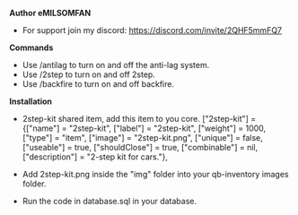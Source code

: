 **Author eMILSOMFAN**
* For support join my discord: https://discord.com/invite/2QHF5mmFQ7 

**Commands**
* Use /antilag to turn on and off the anti-lag system.
* Use /2step to turn on and off 2step.
* Use /backfire to turn on and off backfire.

**Installation**
* 2step-kit shared item, add this item to you core. 
["2step-kit"] = {["name"] = "2step-kit", ["label"] = "2step-kit",	["weight"] = 1000, ["type"] = "item", ["image"] = "2step-kit.png", ["unique"] = false, ["useable"] = true, ["shouldClose"] = true,   ["combinable"] = nil, ["description"] = "2-step kit for cars."},

* Add 2step-kit.png inside the "img" folder into your qb-inventory images folder.

* Run the code in database.sql in your database.